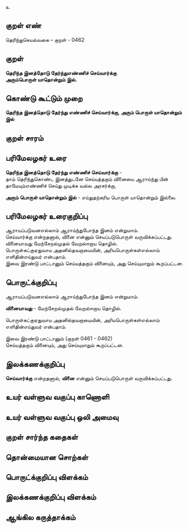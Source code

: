 உ

## குறள் எண் 

தெரிந்துசெயல்வகை – குறள் - 0462  

## குறள் 

**தெரிந்த இனத்தோடு தேர்ந்துஎண்ணிச் செய்வார்க்கு  
அரும்பொருள் யாதொன்றும் இல்.**

## கொண்டு கூட்டும் முறை

**தெரிந்த இனத்தொடு தேர்ந்து எண்ணிச் செய்வார்க்கு, அரும் பொருள் யாதொன்றும் இல்**

## குறள் சாரம் 


## பரிமேலழகர் உரை

**தெரிந்த இனத்தொடு தேர்ந்து எண்ணிச் செய்வார்க்கு** -  
தாம் தெரிந்துகொண்ட இனத்துடனே செய்யத்தகும் வினையை ஆராய்ந்து பின்  
தாமேயும்எண்ணிச் செய்து முடிக்க வல்ல அரசர்க்கு,  

**அரும் பொருள் யாதொன்றும் இல்** - எய்துதற்கரிய பொருள் யாதொன்றும் இல்லை.

## பரிமேலழகர் உரைகுறிப்பு   

ஆராயப்படுவனஎல்லாம் ஆராய்ந்துபோந்த இனம் என்றுமாம்.  
செய்வார்க்கு என்றதனால், வினை என்னும் செயப்படுபொருள் வருவிக்கப்பட்டது.  
வினையாவது மேற்சேறல்முதல் வேறல்ஈறாய தொழில்.  
பொருள்கட்குஏதுவாய அதனில்தவறாமையின், அரியபொருள்கள்எல்லாம் எளிதின்எய்துவர் என்பதாம்.  
இவை இரண்டு பாட்டானும் செய்யத்தகும் வினையும், அது செய்யுமாறும் கூறப்பட்டன.    

## பொருட்க்குறிப்பு 

ஆராயப்படுவனஎல்லாம் ஆராய்ந்துபோந்த இனம் என்றுமாம்.  

**வினையாவது** -  மேற்சேறல்முதல் வேறல்ஈறாய தொழில்.  

பொருள்கட்குஏதுவாய அதனில்தவறாமையின், அரியபொருள்கள்எல்லாம் எளிதின்எய்துவர் என்பதாம்.  

இவை இரண்டு பாட்டானும் (குறள் 0461 - 0462)    
செய்யத்தகும் வினையும், அது செய்யுமாறும் கூறப்பட்டன.    

## இலக்கணக்குறிப்பு  

**செய்வார்க்கு** என்றதனால், **வினை** என்னும் செயப்படுபொருள் வருவிக்கப்பட்டது.  

## உயர் வள்ளுவ வகுப்பு காணொளி


## உயர் வள்ளுவ வகுப்பு ஒலி அமைவு 

 
## குறள் சார்ந்த கதைகள் 


## தொன்மையான சொற்கள்


## பொருட்க்குறிப்பு விளக்கம்


## இலக்கணக்குறிப்பு விளக்கம்


## ஆங்கில கருத்தாக்கம் 


